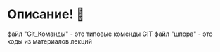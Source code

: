 # Описание! 👋
файл "Git_Команды" - это типовые коменды GIT
файл "шпора" - это коды из материалов лекций
